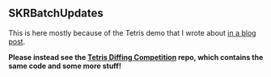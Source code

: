 ## SKRBatchUpdates

This is here mostly because of the Tetris demo that I wrote about [in a blog post](https://skagedal.github.io/2018/08/23/collection-view-tetris.html). 

**Please instead see the [Tetris Diffing Competition](https://github.com/skagedal/TetrisDiffingCompetition) repo, which contains the same code and some more stuff!** 
